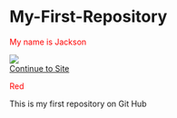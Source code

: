 My-First-Repository
===================
My name is Jackson
<!DOCTYPE html>
<html>
<head>
  <meta charset="utf-8">
  <title>TEW</title>
</head>
<body>
<div id = weekimg><img src = "https://mail.google.com/mail/u/0/?ui=2&ik=cd2da84047&view=fimg&th=149a14778fa0b712&attid=0.1&disp=inline&safe=1&attbid=ANGjdJ_6u8egBqDDnioDdGRb7P3piJLSWknpH-b2teBiNnwogqSbIAWsSJiix6a2KEfesASKiqOYwd-H90QToXB9VdOu28LmcAMZ8BaQFra3E3reRmQ6Ogi0-R1wJaQ&ats=1415750058218&rm=149a14778fa0b712&zw&sz=w1580-h805"></div>
  <div id = mainlink><a href = "">Continue to Site</a></div>
  <p>Red</p>
  <style>
  p{
  color : red;
  }
  </style>
</body>
</html>
This is my first repository on Git Hub

